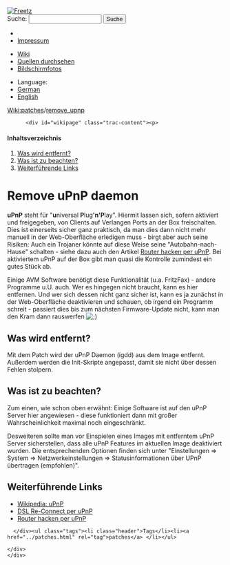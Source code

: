 <!DOCTYPE html PUBLIC "-//W3C//DTD XHTML 1.0 Strict//EN" "http://www.w3.org/TR/xhtml1/DTD/xhtml1-strict.dtd">
<html xmlns="http://www.w3.org/1999/xhtml">

  <head>
    <title>
      patches/remove_upnp – Freetz
    </title>
      <meta http-equiv="Content-Type" content="text/html; charset=UTF-8" />
      <meta http-equiv="X-UA-Compatible" content="IE=edge" />
    <!--[if IE]><script type="text/javascript">
      if (/^#__msie303:/.test(window.location.hash))
        window.location.replace(window.location.hash.replace(/^#__msie303:/, '#'));
    </script><![endif]-->
        <link rel="search" href="/search" />
        <link rel="help" href="../TracGuide.html" />
        <link rel="alternate" href="remove_upnp%3Fformat=txt" type="text/x-trac-wiki" title="Reiner Text" />
        <link rel="up" href="../patches.html" title="Übergeordnete Wiki-Seite anzeigen" />
        <link rel="start" href="/wiki" />
        <link rel="stylesheet" href="../../chrome/common/css/trac.css" type="text/css" /><link rel="stylesheet" href="../../chrome/common/css/wiki.css" type="text/css" /><link rel="stylesheet" href="../../chrome/wikiextras/css/phrases.css" type="text/css" /><link rel="stylesheet" href="../../chrome/wikiextras/css/boxes.css" type="text/css" /><link rel="stylesheet" href="../../chrome/wikiextras/css/boxes-300.css" type="text/css" /><link rel="stylesheet" href="../../chrome/wikiextras/css/boxes-narrow-toc.css" type="text/css" /><link rel="stylesheet" href="../../wikicss.css" type="text/css" /><link rel="stylesheet" href="../../chrome/tags/css/tractags.css" type="text/css" /><link rel="stylesheet" href="../../chrome/wikinegotiator/css/langmenu-ctxnav.css" type="text/css" />
        <link rel="shortcut icon" href="/favicon.ico" type="image/x-icon" />
        <link rel="icon" href="/favicon.ico" type="image/x-icon" />
      <link type="application/opensearchdescription+xml" rel="search" href="/search/opensearch" title="Freetz durchsuchen" />
      <script type="text/javascript" charset="utf-8" src="../../chrome/common/js/jquery.js"></script>
      <script type="text/javascript" charset="utf-8" src="../../chrome/common/js/babel.js"></script>
      <script type="text/javascript" charset="utf-8" src="../../chrome/common/js/messages/de.js"></script>
      <script type="text/javascript" charset="utf-8" src="../../chrome/common/js/trac.js"></script>
      <script type="text/javascript" charset="utf-8" src="../../chrome/common/js/search.js"></script>
      <script type="text/javascript" charset="utf-8" src="../../chrome/common/js/folding.js"></script>
    <script type="text/javascript">
      jQuery(document).ready(function($) {
        $("#content").find("h1,h2,h3,h4,h5,h6").addAnchor(_("Link to this section"));
        $("#content").find(".wikianchor").each(function() {
          $(this).addAnchor(babel.format(_("Link to #%(id)s"), {id: $(this).attr('id')}));
        });
        $(".foldable").enableFolding(true, true);
      });
    </script>
  </head>
  <body>
    <div id="banner">
      <div id="header">
        <a id="logo" href="/wiki"><img src="../../chrome/common/freetz_motd.png" alt="Freetz" /></a>
      </div>
      <form id="search" action="https://www.google.com/search" method="get" onsubmit="; this.elements.namedItem('q').value = this.elements.namedItem('oq').value + ' site:freetz.github.io'">
        <div>
          <label for="proj-search">Suche:</label>
          <input type="text" id="proj-search" name="oq" size="18" value="" />
          <input type="hidden" name="q" value="" />
          <input type="submit" value="Suche" />
        </div>
      </form>
      <div id="metanav" class="nav">
    <ul>
      <li class="first"><li class="last"><a href="../Impressum.html">Impressum</a></li>
    </ul>
  </div>
    </div>
    <div id="mainnav" class="nav">
    <ul>
      <li class="first active"><a href="/wiki">Wiki</a></li><li><a href="https://github.com/Freetz-NG/freetz-ng/commits/master">Quellen durchsehen</a></li><li class="last"><a href="/screenshots">Bildschirmfotos</a></li>
    </ul>
  </div>
    <div id="langmenu"><ul><li class="first"><span title="Select a language of wiki content">Language:</span></li><li class=" active"><a class="" href="remove_upnp.html" title="displaying language (default)">German</a></li><li class=" last"><a class=" notexist" href="/wiki/patches/remove_upnp.en" title="(not available)">English</a></li></ul></div><p /><div id="main">
      <div id="pagepath" class="noprint">
  <a class="pathentry first" title="Zeige WikiStart an" href="/wiki">Wiki:</a><a class="pathentry" href="../patches.html" title="Zeige patches an">patches</a><span class="pathentry sep">/</span><a class="pathentry" href="remove_upnp.html" title="Zeige patches/remove_upnp an">remove_upnp</a>
</div>
    <div id="content" class="wiki">
      <div class="wikipage searchable">

          <div id="wikipage" class="trac-content"><p>
</p><div class="wiki-toc"><h4>Inhaltsverzeichnis</h4><ol><li><a href="remove_upnp.html#Waswirdentfernt">Was wird entfernt?</a></li><li><a href="remove_upnp.html#Wasistzubeachten">Was ist zu beachten?</a></li><li><a href="remove_upnp.html#WeiterführendeLinks">Weiterführende Links</a></li></ol></div><p>
</p>
<h1 id="RemoveuPnPdaemon">Remove uPnP daemon</h1>
<p>
<strong>uPnP</strong> steht für "<strong>u</strong>niversal <strong>P</strong>lug<strong>'n'P</strong>lay". Hiermit lassen sich, sofern aktiviert und freigegeben, von Clients auf Verlangen Ports an der Box freischalten. Dies ist einerseits sicher ganz praktisch, da man dies dann nicht mehr manuell in der Web-Oberfläche erledigen muss - birgt aber auch seine Risiken: Auch ein Trojaner könnte auf diese Weise seine "Autobahn-nach-Hause" schalten - siehe dazu auch den Artikel <a class="ext-link" href="http://forum.ubuntuusers.de/topic/router-hacken-mit-hilfe-von-upnp/"><span class="icon">​</span>Router hacken per uPnP</a>. Bei aktiviertem uPnP auf der Box gibt man quasi die Kontrolle zumindest ein gutes Stück ab.
</p>
<p>
Einige AVM Software benötigt diese Funktionalität (u.a. FritzFax) - andere Programme u.U. auch. Wer es hingegen nicht braucht, kann es hier entfernen. Und wer sich dessen nicht ganz sicher ist, kann es ja zunächst in der Web-Oberfläche deaktivieren und schauen, ob irgend ein Programm schreit - passiert dies bis zum nächsten Firmware-Update nicht, kann man den Kram dann rauswerfen <img src="../../chrome/wikiextras-icons-16/smiley-wink.png" style="vertical-align: text-bottom" alt=";)" />
</p>
<h2 id="Waswirdentfernt">Was wird entfernt?</h2>
<p>
Mit dem Patch wird der uPnP Daemon (igdd) aus dem Image entfernt. Außerdem werden die Init-Skripte angepasst, damit sie nicht über dessen Fehlen stolpern.
</p>
<h2 id="Wasistzubeachten">Was ist zu beachten?</h2>
<p>
Zum einen, wie schon oben erwähnt: Einige Software ist auf den uPnP Server hier angewiesen - diese funktioniert dann mit großer Wahrscheinlichkeit maximal noch eingeschränkt.
</p>
<p>
Desweiteren sollte man vor Einspielen eines Images mit entferntem uPnP Server sicherstellen, dass alle uPnP Features im aktuellen Image deaktiviert wurden. Die entsprechenden Optionen finden sich unter  "Einstellungen &rArr; System &rArr; Netzwerkeinstellungen &rArr; Statusinformationen über UPnP übertragen (empfohlen)".
</p>
<h2 id="WeiterführendeLinks">Weiterführende Links</h2>
<ul><li><a class="ext-link" href="http://de.wikipedia.org/wiki/Universal_Plug_and_Play"><span class="icon">​</span>Wikipedia: uPnP</a>
</li><li><a class="ext-link" href="http://blog.jbbr.net/2008/01/03/fritzbox-schneller-reconnect-unter-linux/"><span class="icon">​</span>DSL Re-Connect per uPnP</a>
</li><li><a class="ext-link" href="http://forum.ubuntuusers.de/topic/router-hacken-mit-hilfe-von-upnp/"><span class="icon">​</span>Router hacken per uPnP</a>
</li></ul></div>

      </div><ul class="tags"><li class="header">Tags</li><li><a href="../patches.html" rel="tag">patches</a> </li></ul>

    </div>
    </div>
  </body>
</html>
